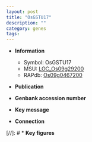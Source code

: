 ```yaml
---
layout: post
title: "OsGSTU17"
description: ""
category: genes
tags: 
---
```


* **Information**  
    + Symbol: OsGSTU17  
    + MSU: [LOC_Os09g29200](http://rice.uga.edu/cgi-bin/ORF_infopage.cgi?orf=LOC_Os09g29200)  
    + RAPdb: [Os09g0467200](http://rapdb.dna.affrc.go.jp/viewer/gbrowse_details/irgsp1?name=Os09g0467200)  

* **Publication**  

* **Genbank accession number**  

* **Key message**  

* **Connection**  

[//]: # * **Key figures**  


